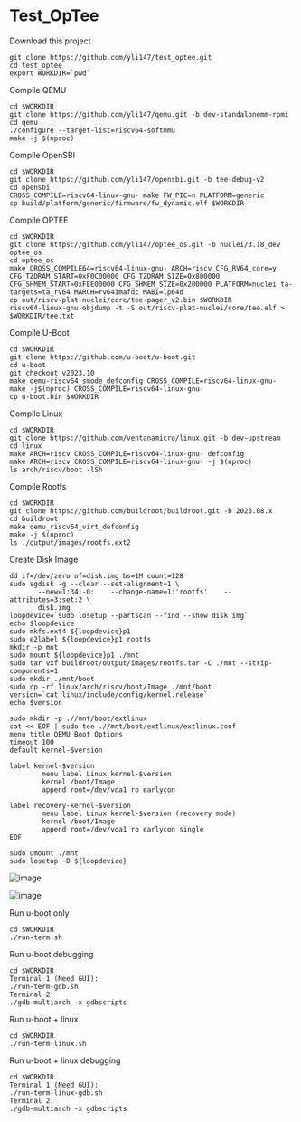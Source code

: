 # Test_OpTee

Download this project
```
git clone https://github.com/yli147/test_optee.git
cd test_optee
export WORKDIR=`pwd`
```

Compile QEMU
```
cd $WORKDIR
git clone https://github.com/yli147/qemu.git -b dev-standalonemm-rpmi
cd qemu
./configure --target-list=riscv64-softmmu
make -j $(nproc)
```

Compile OpenSBI

```
cd $WORKDIR
git clone https://github.com/yli147/opensbi.git -b tee-debug-v2
cd opensbi
CROSS_COMPILE=riscv64-linux-gnu- make FW_PIC=n PLATFORM=generic
cp build/platform/generic/firmware/fw_dynamic.elf $WORKDIR
```

Compile OPTEE
```
cd $WORKDIR
git clone https://github.com/yli147/optee_os.git -b nuclei/3.18_dev optee_os
cd optee_os
make CROSS_COMPILE64=riscv64-linux-gnu- ARCH=riscv CFG_RV64_core=y CFG_TZDRAM_START=0xF0C00000 CFG_TZDRAM_SIZE=0x800000 CFG_SHMEM_START=0xFEE00000 CFG_SHMEM_SIZE=0x200000 PLATFORM=nuclei ta-targets=ta_rv64 MARCH=rv64imafdc MABI=lp64d
cp out/riscv-plat-nuclei/core/tee-pager_v2.bin $WORKDIR
riscv64-linux-gnu-objdump -t -S out/riscv-plat-nuclei/core/tee.elf > $WORKDIR/tee.txt
```

Compile U-Boot
```
cd $WORKDIR
git clone https://github.com/u-boot/u-boot.git
cd u-boot
git checkout v2023.10
make qemu-riscv64_smode_defconfig CROSS_COMPILE=riscv64-linux-gnu-
make -j$(nproc) CROSS_COMPILE=riscv64-linux-gnu-
cp u-boot.bin $WORKDIR
```

Compile Linux
```
cd $WORKDIR
git clone https://github.com/ventanamicro/linux.git -b dev-upstream
cd linux
make ARCH=riscv CROSS_COMPILE=riscv64-linux-gnu- defconfig
make ARCH=riscv CROSS_COMPILE=riscv64-linux-gnu- -j $(nproc)
ls arch/riscv/boot -lSh
```

Compile Rootfs
```
cd $WORKDIR
git clone https://github.com/buildroot/buildroot.git -b 2023.08.x
cd buildroot
make qemu_riscv64_virt_defconfig
make -j $(nproc)
ls ./output/images/rootfs.ext2
```

Create Disk Image
```
dd if=/dev/zero of=disk.img bs=1M count=128
sudo sgdisk -g --clear --set-alignment=1 \
       --new=1:34:-0:    --change-name=1:'rootfs'    --attributes=3:set:2 \
	   disk.img
loopdevice=`sudo losetup --partscan --find --show disk.img`
echo $loopdevice
sudo mkfs.ext4 ${loopdevice}p1
sudo e2label ${loopdevice}p1 rootfs
mkdir -p mnt
sudo mount ${loopdevice}p1 ./mnt
sudo tar vxf buildroot/output/images/rootfs.tar -C ./mnt --strip-components=1
sudo mkdir ./mnt/boot
sudo cp -rf linux/arch/riscv/boot/Image ./mnt/boot
version=`cat linux/include/config/kernel.release`
echo $version

sudo mkdir -p .//mnt/boot/extlinux
cat << EOF | sudo tee .//mnt/boot/extlinux/extlinux.conf
menu title QEMU Boot Options
timeout 100
default kernel-$version

label kernel-$version
        menu label Linux kernel-$version
        kernel /boot/Image
        append root=/dev/vda1 ro earlycon

label recovery-kernel-$version
        menu label Linux kernel-$version (recovery mode)
        kernel /boot/Image
        append root=/dev/vda1 ro earlycon single
EOF

sudo umount ./mnt
sudo losetup -D ${loopdevice}
```

![image](https://github.com/yli147/test_optee/assets/21300636/5cace914-0a82-404e-b106-fb148686f8ff)

![image](https://github.com/yli147/test_optee/assets/21300636/6e204e84-fae7-448b-824d-b610ad783339)


Run u-boot only
```
cd $WORKDIR
./run-term.sh
```

Run u-boot debugging
```
cd $WORKDIR
Terminal 1 (Need GUI):
./run-term-gdb.sh
Terminal 2:
./gdb-multiarch -x gdbscripts
```

Run u-boot + linux
```
cd $WORKDIR
./run-term-linux.sh
```

Run u-boot + linux debugging
```
cd $WORKDIR
Terminal 1 (Need GUI):
./run-term-linux-gdb.sh
Terminal 2:
./gdb-multiarch -x gdbscripts
```
